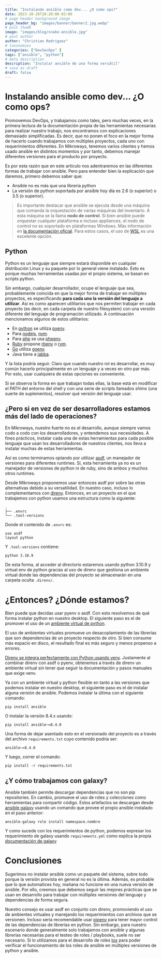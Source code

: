 ```yaml
---
title: "Instalando ansible como dev... ¿O como ops?"
date: 2023-10-26T10:20:00-03:00
# page header background image
page_header_bg: "images/banner/banner2.jpg.webp"
# post thumb
image: "images/blog/snake-ansible.jpg"
# post author
author: "Christian Rodriguez"
# taxonomies
categories: ["DevSecOps" ]
tags: ["ansible", "python"]
# meta description
description: "Instalar ansible de una forma versátil"
# save as draft
draft: false
---
```

# Instalando ansible como dev... ¿O como ops?

Promovemos DevOps, y trabajamos como tales, pero muchas veces, en la primera
lectura de la documentación propia de las herramientas necesarias para
realizar nuestro trabajo, nos encontramos con explicaciones demasiado
simplificadas. Es decir, que no ponen el foco en la mejor forma de hacerlo
cuando trabajamos con múltiples proyectos, cada uno con requerimientos
diferentes. En Mikroways, tenemos varios clientes y hemos usado ansible en
distintos momentos y por tanto, debemos manejar diferentes versiones para el
producto por proyecto.

Es por esta razón que en este artículo nos adentraremos en las diferentes formas
de trabajar con ansible. Pero para entender bien la explicación que daremos,
primero debemos saber que:

* Ansible no es más que una librería python
* La versión de python soportada por ansible hoy día es 2.6 (o superior) o 3.5
(o superior).

> Es importante destacar que ansible se ejecuta desde una máquina que comanda la
> orquestación de varias máquinas del inventario. A esta máquina se la llama
> **nodo de control**. Si bien ansible puede orquestar cualquier plataforma e
> incluso appliances, el nodo de control no es soportado en plataformas Windows.
> Más información en [la documentación
> oficial](https://docs.ansible.com/ansible/latest/installation_guide/intro_installation.html#control-node-requirements).
> Para estos casos, el uso de
> [WSL](https://learn.microsoft.com/en-us/windows/wsl/install) es una excelente
> opción.

## Python

Python es un lenguaje que siempre estará disponible en cualquier distribución
Linux y su paquete por lo general viene instalado. Esto es porque muchas
herramientas usadas por el propio sistema, se basan en scripts python.

Sin embargo, cualquier desarrollador, ocupe el lenguaje que sea, probablemente
coincida en que la mejor forma de trabajar en múltiples proyectos, es
especificando **para cada uno la versión del lenguaje a utilizar**. Así es como
aparecen utilitarios que nos permiten trabajar en cada proyecto (es
decir, en cada carpeta de nuestro filesystem) con una versión diferente del
lenguaje de programación utilizado. A continuación mencionamos algunos de estos
utilitarios:

* En [python](https://www.python.org/) se utiliza
  [pyenv](https://github.com/pyenv/pyenv).
* Para [nodejs](https://nodejs.org/en),
  [nvm](https://github.com/nvm-sh/nvm).
* Para [php](https://www.php.net/) se usa
  [phpenv](https://github.com/phpenv/phpenv).
* [Ruby](https://www.ruby-lang.org/) propone
  [rbenv](https://github.com/rbenv/rbenv) o [rvm](https://rvm.io/).
* [Go](https://go.dev/) utiliza [goenv](https://github.com/go-nv/goenv).
* Java tiene a [jabba](https://github.com/shyiko/jabba).

Y la lista podría seguir. Claro que cuando nuestro rol es desarrollar, es muy
común hacerlo principalmente en un lenguaje y a veces en otro par más. Por esto,
usar cualquiera de estas opciones es conveniente.

Si se observa la forma en que trabajan todas ellas, la base está en modificar el
PATH del entorno del shell y con una serie de scripts llamados _shims_ (una
suerte de suplementos), resolver qué versión del lenguaje usar.

## ¿Pero si en vez de ser desarrolladores estamos más del lado de operaciones?

En Mikroways, nuestro fuerte no es el desarrollo, aunque siempre vamos codo a
codo con los desarrolladores, y entendemos sus necesidades. A fines
prácticos, instalar cada una de estas herramientas para cada posible lenguaje
que usan los desarrolladores de nuestros clientes, nos lleva a instalar muchas
de estas herramientas.

Así es como terminamos optando por utilizar [asdf](https://asdf-vm.com/), un
manejador de versiones para diferentes runtimes. Sí, esta herramienta ya no es
un manejador de versiones de python ni de ruby, sino de ambos y muchos otros
runtimes.

Desde Mikroways proponemos usar entonces asdf por sobre las otras alternativas
debido a su versatilidad. En nuestro caso, incluso lo complementamos con
[direnv](https://direnv.net/). Entonces, en un proyecto en el que trabajemos con
python usamos una estructura como la siguiente:

```
.
├── .envrc
└── .tool-versions
```

Donde el contenido de `.envrc` es:

```
use asdf
layout python
```

Y `.tool-versions` contiene:

```
python 3.10.9
```

De esta forma, al acceder al directorio estaremos usando python 3.10.9 y virtual
env de python gracias al uso de direnv que gestiona un ambiente virtual
donde las dependencias del proyecto se almacenarán en una carpeta oculta
`.direnv/`.

# ¿Entonces? ¿Dónde estamos?

Bien puede que decidas usar pyenv o asdf. Con esto resolvemos de qué forma
instalar python en nuestro desktop. El siguiente paso es el de promover el uso
de un [ambiente virtual de python](https://docs.python.org/3/library/venv.html).

El uso de ambientes virtuales promueve un desacoplamiento de las librerías que
son dependencias de un proyecto respecto de otro. Si bien consume más espacio en
disco, el resultado final es más seguro y menos propenso a errores.

[Direnv se integra perfectamente con Python usando venv](https://github.com/direnv/direnv/wiki/Python).
Justamente al combinar direnv con asdf o pyenv, obtenemos a través de direnv un
ambiente virtual sin tener que seguir la documentación y pasos manuales que
exige venv.

Ya con un ambiente virtual y python flexible en tanto a las versiones que
podemos instalar en nuestro desktop, el siguiente paso es el de instalar alguna
versión de ansible. Podemos instalar la última con el siguiente comando:

```
pip install ansible
```

O instalar la versión 8.4.x usando:

```
pip install ansible~=8.4.0
```

Una forma de dejar asentado esto en el versionado del proyecto es a través del
archivo `requirements.txt` cuyo contenido podría ser:

```
ansible~=8.4.0
```

Y luego, correr el comando:

```
pip install -r requirements.txt
```

## ¿Y cómo trabajamos con galaxy?

Ansible también permite descargar dependencias que no son pip repositories. En
cambio, promueve el uso de roles y colecciones como herramientas para compartir
código. Estos artefactos se descargan desde [ansible galaxy](https://galaxy.ansible.com/) usando un comando
que provee el propio ansible instalado en el paso anterior:

```
ansible-galaxy role install namespace.nombre
```

Y como sucede con los requerimientos de python, podemos expresar los
requerimiento de galaxy usando `requirements.yml` como explica la propia
[documentación de
galaxy](https://docs.ansible.com/ansible/latest/galaxy/user_guide.html)

# Conclusiones

Sugerimos no instalar ansible como un paquete del sistema, sobre todo porque la
versión provista en general no es la última. Además, es probable que lo que
automatices hoy, mañana no funcione en una nueva versión de ansible. Por ello,
creemos que debemos seguir las mejores prácticas que se usan en desarrollo para
trabajar con múltiples versiones del lenguaje y dependencias de forma segura.

Nuestro consejo es usar asdf en conjunto con direnv, promoviendo el uso de
ambientes virtuales y manejando los requerimientos con archivos que se
versionen. Incluso sería recomendable usar [pipenv](https://pipenv-es.readthedocs.io/) para tener mayor control de las
dependencias de librerías en python. Sin embargo, para nuestro escenario donde
generalmente solo trabajamos con ansible y algunas librerías necesarias para el
testeo de roles / playbooks, suele no ser necesario. Sí lo utilizamos para el
desarrollo de roles [tox](https://tox.wiki/) para poder verificar el
funcionamiento de los roles de ansible en múltiples versiones de python y
ansible.
